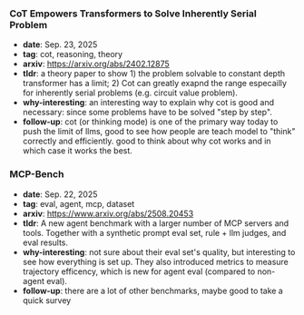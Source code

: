 ### CoT Empowers Transformers to Solve Inherently Serial Problem
- **date**: Sep. 23, 2025
- **tag**: cot, reasoning, theory
- **arxiv**: https://arxiv.org/abs/2402.12875
- **tldr**: a theory paper to show 1) the problem solvable to constant depth transformer has a limit; 2) Cot can greatly exapnd the range especailly for inherently serial problems (e.g. circuit value problem).
- **why-interesting**: an interesting way to explain why cot is good and necessary: since some problems have to be solved "step by step". 
- **follow-up**: cot (or thinking mode) is one of the primary way today to push the limit of llms, good to see how people are teach model to "think" correctly and efficiently. good to think about why cot works and in which case it works the best.

### MCP-Bench
- **date**: Sep. 22, 2025
- **tag**: eval, agent, mcp, dataset
- **arxiv**: https://www.arxiv.org/abs/2508.20453
- **tldr**: A new agent benchmark with a larger number of MCP servers and tools. Together with a synthetic prompt eval set, rule + llm judges, and eval results.
- **why-interesting**: not sure about their eval set's quality, but interesting to see how everything is set up. They also introduced metrics to measure trajectory efficency, which is new for agent eval (compared to non-agent eval).
- **follow-up**: there are a lot of other benchmarks, maybe good to take a quick survey
